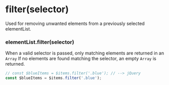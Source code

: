 # filter(selector)
Used for removing unwanted elements from a previously selected elementList.

### elementList.filter(selector)
When a valid selector is passed, only matching elements are returned in an `Array`
If no elements are found matching the selector, an empty `Array` is returned.

```javascript
// const $blueItems = $items.filter('.blue'); // --> jQuery
const $blueItems = $items.filter('.blue');
```
